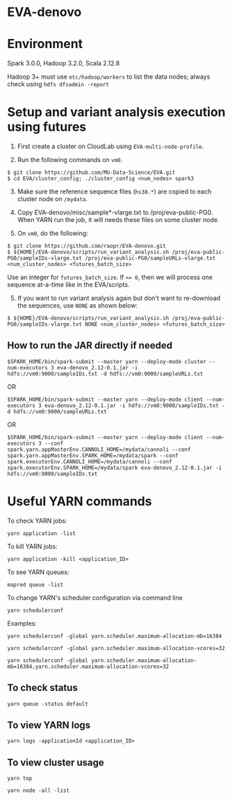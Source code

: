 # EVA-denovo

# Environment
Spark 3.0.0, Hadoop 3.2.0, Scala 2.12.8

Hadoop 3+ must use `etc/hadoop/workers` to list the data nodes; always check using `hdfs dfsadmin -report`

# Setup and variant analysis execution using futures

1. First create a cluster on CloudLab using `EVA-multi-node-profile`.

2. Run the following commands on `vm0`.

```
$ git clone https://github.com/MU-Data-Science/EVA.git
$ cd EVA/cluster_config; ./cluster_config <num_nodes> spark3
```

3. Make sure the reference sequence files (`hs38.*`) are copied to each cluster node on `/mydata`.

4. Copy EVA-denovo/misc/sample*-vlarge.txt to /proj/eva-public-PG0. When YARN run the job, it will needs these files on some cluster node.

5. On `vm0`, do the following:

```
$ git clone https://github.com/raopr/EVA-denovo.git
$ ${HOME}/EVA-denovo/scripts/run_variant_analysis.sh /proj/eva-public-PG0/sampleIDs-vlarge.txt /proj/eva-public-PG0/sampleURLs-vlarge.txt <num_cluster_nodes> <futures_batch_size>
```

Use an integer for `futures_batch_size`. If `<= 0`, then we will process one sequence at-a-time like in the EVA/scripts.

5. If you want to run variant analysis again but don't want to re-download the sequences, use `NONE` as shown below:
```
$ ${HOME}/EVA-denovo/scripts/run_variant_analysis.sh /proj/eva-public-PG0/sampleIDs-vlarge.txt NONE <num_cluster_nodes> <futures_batch_size>
```




## How to run the JAR directly if needed

```
$SPARK_HOME/bin/spark-submit --master yarn --deploy-mode cluster --num-executors 3 eva-denovo_2.12-0.1.jar -i hdfs://vm0:9000/sampleIDs.txt -d hdfs://vm0:9000/sampleURLs.txt
```
OR
```
$SPARK_HOME/bin/spark-submit --master yarn --deploy-mode client --num-executors 3 eva-denovo_2.12-0.1.jar -i hdfs://vm0:9000/sampleIDs.txt -d hdfs://vm0:9000/sampleURLs.txt
```
OR
```
$SPARK_HOME/bin/spark-submit --master yarn --deploy-mode client --num-executors 3 --conf spark.yarn.appMasterEnv.CANNOLI_HOME=/mydata/cannoli --conf spark.yarn.appMasterEnv.SPARK_HOME=/mydata/spark --conf spark.executorEnv.CANNOLI_HOME=/mydata/cannoli --conf spark.executorEnv.SPARK_HOME=/mydata/spark eva-denovo_2.12-0.1.jar -i hdfs://vm0:9000/sampleIDs.txt
```

# Useful YARN commands

To check YARN jobs:

```
yarn application -list
```

To kill YARN jobs:

```
yarn application -kill <application_ID>
```

To see YARN queues:

```
mapred queue -list
```

To change YARN's scheduler configuration via command line

```
yarn schedulerconf
```

Examples:

```
yarn schedulerconf -global yarn.scheduler.maximum-allocation-mb=16384
```

```
yarn schedulerconf -global yarn.scheduler.maximum-allocation-vcores=32
```

```
yarn schedulerconf -global yarn.scheduler.maximum-allocation-mb=16384,yarn.scheduler.maximum-allocation-vcores=32
```

## To check status

```
yarn queue -status default
```

## To view YARN logs

```
yarn logs -applicationId <application_ID>
```

## To view cluster usage

```
yarn top
```

```
yarn node -all -list
```